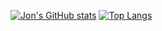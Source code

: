 [![Jon's GitHub stats](https://github-readme-stats.vercel.app/api?username=mrjonstrong&show_icons=true&theme=dark)](https://github.com/mrjonstrong/github-readme-stats)
[![Top Langs](https://github-readme-stats.vercel.app/api/top-langs/?username=mrjonstrong&langs_count=10&theme=dark)](https://github.com/anuraghazra/github-readme-stats)
